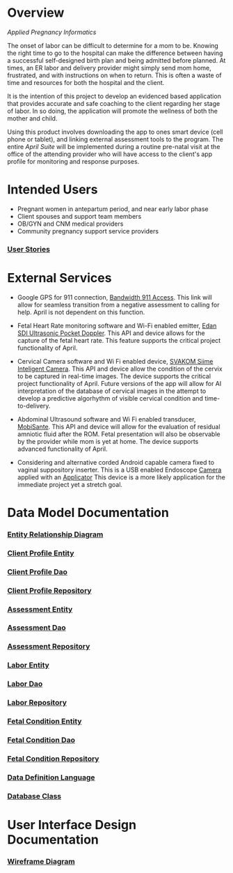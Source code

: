 # Overview
_Applied Pregnancy Informatics_

The onset of labor can be difficult to determine for a mom to be.  Knowing the right time to go to
the hospital can make the difference between having a successful self-designed birth plan
and being admitted before planned.  At times, an ER labor and delivery provider might simply send
mom home, frustrated, and with instructions on when to return.  This is often a waste of time and
resources for both the hospital and the client.

It is the intention of this project to develop an evidenced based application that provides
accurate and safe coaching to the client regarding her stage of labor.  In so doing,
the application will promote the wellness of both the mother and child.

Using this product involves downloading the app to ones smart device (cell phone or tablet),
and linking external assessment tools to the program.  The entire _April Suite_ will be
implemented during a routine pre-natal visit at the office of the attending provider who will 
have access to the client's app profile for monitoring and response purposes. 





# Intended Users
* Pregnant women in antepartum period, and near early labor phase  
* Client spouses and support team members  
* OB/GYN and CNM medical providers  
* Community pregnancy support service providers  

### [User Stories](user-stories.md)





# External Services        
* Google GPS for 911 connection, [Bandwidth 911 Access](https://bandwidth.com/911).  This link will allow for seamless transition from a negative assessment to calling for help.  April is not dependent on this function.

* Fetal Heart Rate monitoring software and Wi-Fi enabled emitter, [Edan SDI Ultrasonic Pocket Doppler](https://fetaldoppler.net/fd340-fetal-doppler.html).  This API and device allows for the capture of the fetal heart rate.  This feature supports the critical project functionality of April.
 
* Cervical Camera software and Wi Fi enabled device, [SVAKOM Siime Inteligent Camera](https://www.amazon.com/Authentic-Wireless-Vibrator-Waterproof-Massager/dp/B01DVQOLEA/ref=pd_day0_c_121_3/130-5634076-1338833?_encoding=UTF8&pd_rd_i=B01DVQOLEA&pd_rd_r=73fa6798-7050-40d9-8039-7dced9229204&pd_rd_w=EwUVf&pd_rd_wg=Bgb5y&pf_rd_p=47a9d55c-4dbb-48fe-a136-8e1abc72e8e6&pf_rd_r=F66E8CJ6654ZK5TQJQA5&psc=1&refRID=F66E8CJ6654ZK5TQJQA5
).  This API and device allow the condition of the cervix to be captured in real-time images.  The device supports the critical project functionality of April.  Future versions of the app will allow for AI interpretation of the database of cervical images in the attempt to develop a predictive algorhythm of visible cervical condition and time-to-delivery.

* Abdominal Ultrasound software and Wi Fi enabled transducer, [MobiSante](http://www.mobisante.com/).  This API and device will allow for the evaluation of residual amniotic fluid after the ROM.  Fetal presentation will also be observable by the provider while mom is yet at home.  The device supports advanced functionality of April.

* Considering and alternative corded Android capable camera fixed to vaginal suppository inserter.  This is a USB enabled Endoscope [Camera](https://www.amazon.com/Anykit-Megapixels-Inspection-Waterproof-Semi-Rigid/dp/B07NW4C7JG/ref=sr_1_17?keywords=vaginal+camera&qid=1582731129&sr=8-17) applied with an [Applicator](https://www.amazon.com/BoriCap-Suppository-Suppositories-Individually-Recommended/dp/B01M1NJOIF/ref=sr_1_24?keywords=vaginal+camera&qid=1582731694&sr=8-24)
This device is a more likely application for the immediate project yet a stretch goal.


# Data Model Documentation        
### [Entity Relationship Diagram](erd.md)    


### [Client Profile Entity](https://github.com/JACFlyer/april/blob/master/app/src/main/java/edu/cnm/deepdive/april/model/entity/ClientProfile.java)    
### [Client Profile Dao](https://github.com/JACFlyer/april/blob/master/app/src/main/java/edu/cnm/deepdive/april/model/dao/ClientProfileDao.java)    
### [Client Profile Repository](https://github.com/JACFlyer/april/blob/master/app/src/main/java/edu/cnm/deepdive/april/model/repository/ClientProfileRepository.java)    


### [Assessment Entity](https://github.com/JACFlyer/april/blob/master/app/src/main/java/edu/cnm/deepdive/april/model/entity/Assessment.java)    
### [Assessment Dao](https://github.com/JACFlyer/april/blob/master/app/src/main/java/edu/cnm/deepdive/april/model/dao/AssessmentDao.java)    
### [Assessment Repository](https://github.com/JACFlyer/april/blob/master/app/src/main/java/edu/cnm/deepdive/april/model/repository/AssessmentRepository.java)    


### [Labor Entity](https://github.com/JACFlyer/april/blob/master/app/src/main/java/edu/cnm/deepdive/april/model/entity/Labor.java)    
### [Labor Dao](https://github.com/JACFlyer/april/blob/master/app/src/main/java/edu/cnm/deepdive/april/model/dao/LaborDao.java)    
### [Labor Repository](https://github.com/JACFlyer/april/blob/master/app/src/main/java/edu/cnm/deepdive/april/model/repository/LaborRepository.java)    


### [Fetal Condition Entity](https://github.com/JACFlyer/april/blob/master/app/src/main/java/edu/cnm/deepdive/april/model/entity/FetalCondition.java)    
### [Fetal Condition Dao](https://github.com/JACFlyer/april/blob/master/app/src/main/java/edu/cnm/deepdive/april/model/dao/FetalConditionDao.java)    
### [Fetal Condition Repository](https://github.com/JACFlyer/april/blob/master/app/src/main/java/edu/cnm/deepdive/april/model/repository/FCRepository.java)    


### [Data Definition Language](ddl.md)


### [Database Class](AprilDatabase.java)


# User Interface Design Documentation
### [Wireframe Diagram](wireframe.md)  
